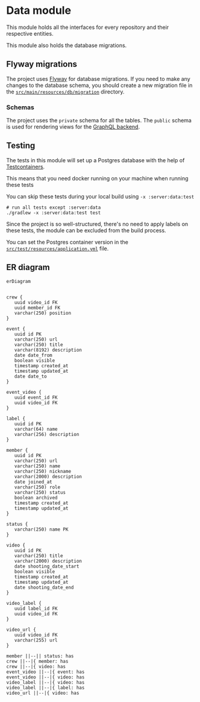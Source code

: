 # Data module

This module holds all the interfaces
for every repository and their respective entities.

This module also holds the database migrations.

## Flyway migrations

The project uses [Flyway][flyway] for database migrations.
If you need to make any changes to the database schema,
you should create a new migration file in the
[`src/main/resources/db/migration`][migrations-folder]
directory.

### Schemas

The project uses the `private` schema for all the tables.
The `public` schema is used for rendering views for the [GraphQL backend][graphql-backend].

## Testing

The tests in this module will set up a Postgres database
with the help of [Testcontainers][testcontainers].

This means that you need docker running on your machine when running these tests

You can skip these tests during your local build using `-x :server:data:test`

```shell
# run all tests except :server:data
./gradlew -x :server:data:test test
```

Since the project is so well-structured,
there's no need to apply labels on these tests,
the module can be excluded from the build process.

You can set the Postgres container version in the
[`src/test/resources/application.yml`][test-properties]
file.

## ER diagram

```mermaid
erDiagram


crew {
   uuid video_id FK
   uuid member_id FK
   varchar(250) position
}

event {
   uuid id PK
   varchar(250) url
   varchar(250) title
   varchar(8192) description
   date date_from
   boolean visible
   timestamp created_at
   timestamp updated_at
   date date_to
}

event_video {
   uuid event_id FK
   uuid video_id FK
}

label {
   uuid id PK
   varchar(64) name
   varchar(256) description
}

member {
   uuid id PK
   varchar(250) url
   varchar(250) name
   varchar(250) nickname
   varchar(2000) description
   date joined_at
   varchar(250) role
   varchar(250) status
   boolean archived
   timestamp created_at
   timestamp updated_at
}

status {
   varchar(250) name PK
}

video {
   uuid id PK
   varchar(250) title
   varchar(2000) description
   date shooting_date_start
   boolean visible
   timestamp created_at
   timestamp updated_at
   date shooting_date_end
}

video_label {
   uuid label_id FK
   uuid video_id FK
}

video_url {
   uuid video_id FK
   varchar(255) url
}

member ||--|| status: has
crew ||--|{ member: has
crew ||--|{ video: has
event_video ||--|{ event: has
event_video ||--|{ video: has
video_label ||--|{ video: has
video_label ||--|{ label: has
video_url ||--|{ video: has
```

[flyway]: https://flywaydb.org/
[migrations-folder]: src/main/resources/db/migration
[graphql-backend]: https://github.com/BSStudio/bss-web-graphql-backend
[testcontainers]: https://www.testcontainers.org/quickstart/junit_5/
[test-properties]: src/test/resources/application.yml

